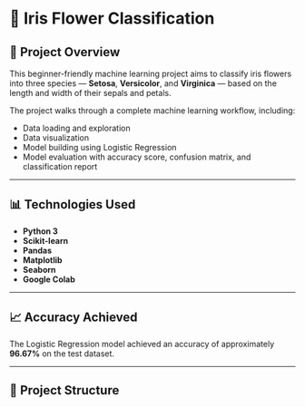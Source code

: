 # 🌸 Iris Flower Classification

## 📌 Project Overview
This beginner-friendly machine learning project aims to classify iris flowers into three species — **Setosa**, **Versicolor**, and **Virginica** — based on the length and width of their sepals and petals.

The project walks through a complete machine learning workflow, including:
- Data loading and exploration
- Data visualization
- Model building using Logistic Regression
- Model evaluation with accuracy score, confusion matrix, and classification report

---

## 📊 Technologies Used

- **Python 3**
- **Scikit-learn**
- **Pandas**
- **Matplotlib**
- **Seaborn**
- **Google Colab**

---

## 📈 Accuracy Achieved

The Logistic Regression model achieved an accuracy of approximately **96.67%** on the test dataset.

---

## 📂 Project Structure

